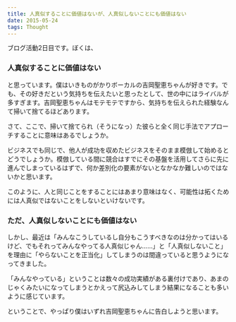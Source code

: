 ```yaml
---
title: 人真似することに価値はないが、人真似しないことにも価値はない
date: 2015-05-24
tags: Thought
---
```


ブログ活動2日目です。ぼくは、

### 人真似することに価値はない

と思っています。僕はいきものがかりボーカルの吉岡聖恵ちゃんが好きです。でも、その好きだという気持ちを伝えたいと思ったとして、世の中にはライバルが多すぎます。吉岡聖恵ちゃんはモテモテですから、気持ちを伝えられた経験なんて掃いて捨てるほどあります。

さて、ここで、掃いて捨てられ（そうになっ）た彼らと全く同じ手法でアプローチすることに意味はあるでしょうか。

ビジネスでも同じで、他人が成功を収めたビジネスをそのまま模倣して始めるとどうでしょうか。模倣している間に競合はすでにその基盤を活用してさらに先に進んでしまっているはずで、何か差別化の要素がないとなかなか難しいのではないかと思います。

このように、人と同じことをすることにはあまり意味はなく、可能性は拓くためには人真似ではないことをしないといけないです。

### ただ、人真似しないことにも価値はない

しかし、最近は「みんなこうしているし自分もこうすべきなのは分かってはいるけど、でもそれってみんなやってる人真似じゃん……」と「人真似しないこと」を理由に「やらないことを正当化」してしまうのは間違っていると思うようになってきました。

「みんなやっている」ということは数々の成功実績がある裏付けであり、あまのじゃくみたいになってしまうとかえって尻込みしてしまう結果になることも多いように感じています。

ということで、やっぱり僕はいずれ吉岡聖恵ちゃんに告白しようと思います。
